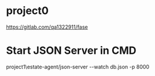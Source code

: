# project0

https://gitlab.com/qa1322911/fase

# Start JSON Server in CMD

project1\estate-agent/json-server --watch db.json -p 8000